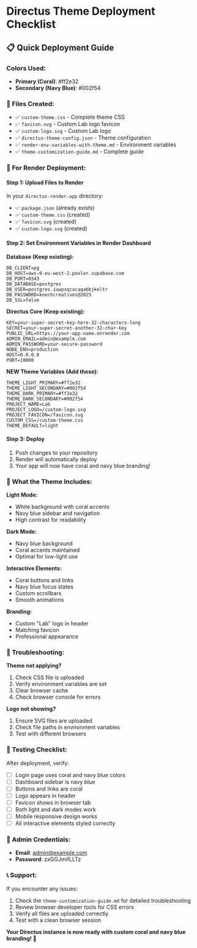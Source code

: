 # Directus Theme Deployment Checklist

## 📋 Quick Deployment Guide

### Colors Used:
- **Primary (Coral)**: #ff2e32
- **Secondary (Navy Blue)**: #002f54

### 📁 Files Created:
- ✅ `custom-theme.css` - Complete theme CSS
- ✅ `favicon.svg` - Custom Lab logo favicon
- ✅ `custom-logo.svg` - Custom Lab logo
- ✅ `directus-theme-config.json` - Theme configuration
- ✅ `render-env-variables-with-theme.md` - Environment variables
- ✅ `theme-customization-guide.md` - Complete guide

### 🚀 For Render Deployment:

#### Step 1: Upload Files to Render
In your `directus-render-app` directory:
- ✅ `package.json` (already exists)
- ✅ `custom-theme.css` (created)
- ✅ `favicon.svg` (created)
- ✅ `custom-logo.svg` (created)

#### Step 2: Set Environment Variables in Render Dashboard

**Database (Keep existing):**
```
DB_CLIENT=pg
DB_HOST=aws-0-eu-west-2.pooler.supabase.com
DB_PORT=6543
DB_DATABASE=postgres
DB_USER=postgres.iuwpzqcacaqabbjkeltr
DB_PASSWORD=koechcreatives@2025
DB_SSL=false
```

**Directus Core (Keep existing):**
```
KEY=your-super-secret-key-here-32-characters-long
SECRET=your-super-secret-another-32-char-key
PUBLIC_URL=https://your-app-name.onrender.com
ADMIN_EMAIL=admin@example.com
ADMIN_PASSWORD=your-secure-password
NODE_ENV=production
HOST=0.0.0.0
PORT=10000
```

**NEW Theme Variables (Add these):**
```
THEME_LIGHT_PRIMARY=#ff2e32
THEME_LIGHT_SECONDARY=#002f54
THEME_DARK_PRIMARY=#ff2e32
THEME_DARK_SECONDARY=#002f54
PROJECT_NAME=Lab
PROJECT_LOGO=/custom-logo.svg
PROJECT_FAVICON=/favicon.svg
CUSTOM_CSS=/custom-theme.css
THEME_DEFAULT=light
```

#### Step 3: Deploy
1. Push changes to your repository
2. Render will automatically deploy
3. Your app will now have coral and navy blue branding!

### 🎨 What the Theme Includes:

**Light Mode:**
- White background with coral accents
- Navy blue sidebar and navigation
- High contrast for readability

**Dark Mode:**
- Navy blue background
- Coral accents maintained
- Optimal for low-light use

**Interactive Elements:**
- Coral buttons and links
- Navy blue focus states
- Custom scrollbars
- Smooth animations

**Branding:**
- Custom "Lab" logo in header
- Matching favicon
- Professional appearance

### 🔧 Troubleshooting:

**Theme not applying?**
1. Check CSS file is uploaded
2. Verify environment variables are set
3. Clear browser cache
4. Check browser console for errors

**Logo not showing?**
1. Ensure SVG files are uploaded
2. Check file paths in environment variables
3. Test with different browsers

### 📱 Testing Checklist:

After deployment, verify:
- [ ] Login page uses coral and navy blue colors
- [ ] Dashboard sidebar is navy blue
- [ ] Buttons and links are coral
- [ ] Logo appears in header
- [ ] Favicon shows in browser tab
- [ ] Both light and dark modes work
- [ ] Mobile responsive design works
- [ ] All interactive elements styled correctly

### 🎯 Admin Credentials:
- **Email**: admin@example.com
- **Password**: zxGGJmifLLTz

### 📞 Support:
If you encounter any issues:
1. Check the `theme-customization-guide.md` for detailed troubleshooting
2. Review browser developer tools for CSS errors
3. Verify all files are uploaded correctly
4. Test with a clean browser session

**Your Directus instance is now ready with custom coral and navy blue branding! 🎉** 